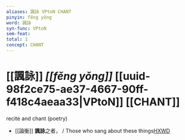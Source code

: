 ```yaml
---
aliases: 諷詠 VPtoN CHANT
pinyin: fěng yǒng
word: 諷詠
syn-func: VPtoN
sem-feat: 
total: 1
concept: CHANT 
---
```

# [[諷詠]] *[[fěng yǒng]]*  [[uuid-98f2ce75-ae37-4667-90ff-f418c4aeaa33|VPtoN]] [[CHANT]]
recite and chant (poetry)
 - [[論衡]] **諷詠**之者， / Those who sang about these things[HXWD](https://hxwd.org/textview.html?location=KR3j0080_tls_002-8a.31)